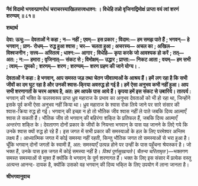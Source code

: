 **नैवं विदामो भगवन्प्राणरोधं** **चराचरस्याखिलसत्त्वधाश्न: ।** **विधेहि तन्नो वृजिनाद्विमोक्षं** **प्राप्ता वयं त्वां शरणं शरण्यम् ॥ ८१॥** 

**शब्दार्थ** 

**देवा: ऊचु:—** **देवताओं ने कहा** **; न—** **नहीं** **; एवम्—** **इस प्रकार** **; विदाम:—** **हम समझ पाते हैं** **; भगवन्—** **हे भगवान्** **; प्राण-** **रोधम्—** **रुद्ध हुआ श्वास** **; चर—** **चलता हुआ** **; अचरस्य—** **अचल का** **; अखिल—** **विश्वजनीन** **; सत्त्व—** **अस्तित्व** **; धाश्न:—** **आगार** **;** **विधेहि—** **कृपा करके जो आवश्यक हो करें** **; तत्—** **अत:** **; न:—** **हमारा** **; वृजिनात्—** **संकट से** **; विमोक्षम्—** **उद्धार** **; प्राप्ता:—** **निकट आता** **; वयम्—** **हम सभी** **; त्वाम्—** **तुमको** **; शरणम्—** **शरण** **; शरण्यम्—** **शरण ग्रहण की जाने योग्य।** **.** 

**देवताओं ने कहा : हे भगवान्, आप समस्त जड़ तथा चेतन जीवात्माओं के आश्रय हैं। हमें** **लग रहा है कि सभी जीवों का दम घुट रहा है और उनकी श्वास-कि्रया अवरुद्ध हो गई है। हमें** **ऐसा अनुभव कभी नहीं हुआ। आप सभी शरणागतों के चरम आश्रय है, अत: हम आपके पास** **आये हैं। कृपया हमें इस संकट से उबारिये।** **तात्पर्य :** भगवान् की भक्ति के फलस्वरूप प्राप्त ध्रुव महाराज के प्रभाव का अनुभव देवताओं को भी हो रहा था, जिन्होंने इसके पूर्व कभी ऐसा अनुभव नहीं किया था। ध्रुव महाराज के श्वास रोक लिये जाने पर सारे संसार की श्वास-क्रिया रुद्ध हो गई। भगवान् की इच्छा न हो तो भौतिक जीव श्वास नहीं ले पाते जबकि दिव्य आत्माएँ श्वास ले सकती हैं। भौतिक जीव तो भगवान् की बहिरंगा शकि्त के प्रतिफल हैं, जबकि दिव्य आत्माएँ अन्तरंगा शकि्त के। देवतागण दोनों प्रकार के जीवों के नियन्ता भगवान् के पास यह जानने के लिऐ गये कि उनके श्वास क्यों रुद्ध हो रहे हैं। इस जगत में सभी प्रकार की समस्याओं के हल के लिए परमेश्वर अन्तिम लक्ष्य हैं। आध्यात्मिक जगत में कोई समस्या नहीं रहती, किन्तु भौतिक जगत तो समस्याओं से भरा हुआ है। चूँकि भगवान् दोनों जगतों के स्वामी हैं, अत: समस्याएँ उत्पन्न होने पर उन्हीं के पास पहुँचना श्रेयस्कर है। जो भक्त हैं, उनके पास इस जगत में कोई समस्या नहीं है। *विश्वं पूर्णसुखायते* ( *चैतन्य चरितामृत* )—भक्तगण समस्त समस्याओं से मुक्त हैं क्योंकि वे भगवान् के पूर्ण शरणागत हैं। भक्त के लिए इस संसार में प्रत्येक वस्तु अत्यन्त आनन्द- दायक है, क्योंकि उसको वह भगवान् की दिव्य भकि्त के लिए उपयोग में लाना जानता है।  

**श्रीभगवानुवाच** 